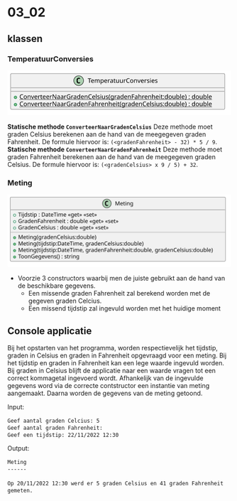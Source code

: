 # 03_02

## klassen

### TemperatuurConversies

![Klassediagram](svg/TemperatuurConversies.svg)

**Statische methode `ConverteerNaarGradenCelsius`**
Deze methode moet graden Celsius berekenen aan de hand van de meegegeven graden Fahrenheit.
De formule hiervoor is: `(<gradenFahrenheit> - 32) * 5 / 9`.
**Statische methode `ConverteerNaarGradenFahrenheit`**
Deze methode moet graden Fahrenheit berekenen aan de hand van de meegegeven graden Celsius.
De formule hiervoor is: `(<gradenCelsius> x 9 / 5) + 32`.

### Meting

![Klassediagram](svg/Meting.svg)

- Voorzie 3 constructors waarbij men de juiste gebruikt aan de hand van de beschikbare gegevens.
    - Een missende graden Fahrenheit zal berekend worden met de gegeven graden Celcius.
    - Een missend tijdstip zal ingevuld worden met het huidige moment

## Console applicatie
Bij het opstarten van het programma, worden respectievelijk het tijdstip, graden in Celsius en graden in Fahrenheit opgevraagd voor een meting. Bij het tijdstip en graden in Fahrenheit kan een lege waarde ingevuld worden. Bij graden in Celsius blijft de applicatie naar een waarde vragen tot een correct kommagetal ingevoerd wordt. Afhankelijk van de ingevulde gegevens word via de correcte contstructor een instantie van meting aangemaakt. Daarna worden de gegevens van de meting getoond.

Input:
```
Geef aantal graden Celcius: 5
Geef aantal graden Fahrenheit: 
Geef een tijdstip: 22/11/2022 12:30
```

Output:
```
Meting
------

Op 20/11/2022 12:30 werd er 5 graden Celsius en 41 graden Fahrenheit gemeten.
```